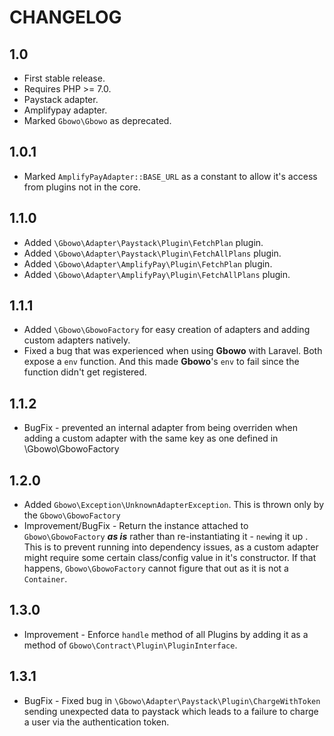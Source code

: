 # CHANGELOG

## 1.0

* First stable release.
* Requires PHP >= 7.0.
* Paystack adapter.
* Amplifypay adapter.
* Marked `Gbowo\Gbowo` as deprecated.

## 1.0.1

* Marked `AmplifyPayAdapter::BASE_URL` as a constant to allow it's access from plugins not in the core.

## 1.1.0

* Added `\Gbowo\Adapter\Paystack\Plugin\FetchPlan` plugin.
* Added `\Gbowo\Adapter\Paystack\Plugin\FetchAllPlans` plugin.
* Added `\Gbowo\Adapter\AmplifyPay\Plugin\FetchPlan` plugin.
* Added `\Gbowo\Adapter\AmplifyPay\Plugin\FetchAllPlans` plugin.

## 1.1.1

* Added `\Gbowo\GbowoFactory` for easy creation of adapters and adding custom adapters natively.
* Fixed a bug that was experienced when using __Gbowo__ with Laravel. 
  Both expose a `env` function. And this made __Gbowo__'s `env` to fail since the function didn't get registered.

## 1.1.2
* BugFix - prevented an internal adapter from being overriden when adding a custom adapter with the same key as one defined in \Gbowo\GbowoFactory

## 1.2.0
* Added `Gbowo\Exception\UnknownAdapterException`. This is thrown only by the `Gbowo\GbowoFactory`
* Improvement/BugFix - Return the instance attached to `Gbowo\GbowoFactory` ___as is___ rather than re-instantiating it - `new`ing it up . 
This is to prevent running into dependency issues, as a custom adapter might require some certain class/config value in it's constructor. If that happens, `Gbowo\GbowoFactory` cannot figure that out as it is not a `Container`.

## 1.3.0
* Improvement - Enforce `handle` method of all Plugins by adding it as a method of `Gbowo\Contract\Plugin\PluginInterface`.

## 1.3.1
* BugFix - Fixed bug in `\Gbowo\Adapter\Paystack\Plugin\ChargeWithToken` sending unexpected data to paystack which leads to a failure to charge a user via the authentication token.

